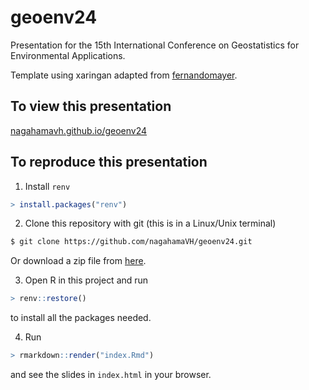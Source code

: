# geoenv24

Presentation for the 15th International Conference on Geostatistics for Environmental Applications.

Template using xaringan adapted from [fernandomayer](https://github.com/fernandomayer/y-isa).

## To view this presentation

[nagahamavh.github.io/geoenv24](https://nagahamavh.github.io/geoenv24)


## To reproduce this presentation

1. Install `renv`

```r
> install.packages("renv")
```

2. Clone this repository with git (this is in a Linux/Unix terminal)

```bash
$ git clone https://github.com/nagahamaVH/geoenv24.git
```

Or download a zip file from
[here](https://github.com/nagahamaVH/geoenv24/archive/refs/heads/master.zip).

3. Open R in this project and run

```r
> renv::restore()
```

to install all the packages needed.

4. Run

```r
> rmarkdown::render("index.Rmd")
```

and see the slides in `index.html` in your browser.
